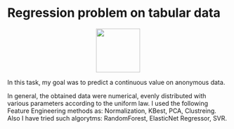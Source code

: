 # Regression problem on tabular data

<div id="header" align="center">
  <img src="https://media.giphy.com/media/M9gbBd9nbDrOTu1Mqx/giphy.gif" width="100"/>
</div>

In this task, my goal was to predict a continuous value on anonymous data. 

In general, the obtained data were numerical, evenly distributed with various parameters according to the uniform law. I used the following Feature Engineering methods as: Normalization, KBest, PCA, Clustreing. Also I have tried such algorytms: RandomForest, ElasticNet Regressor, SVR.

